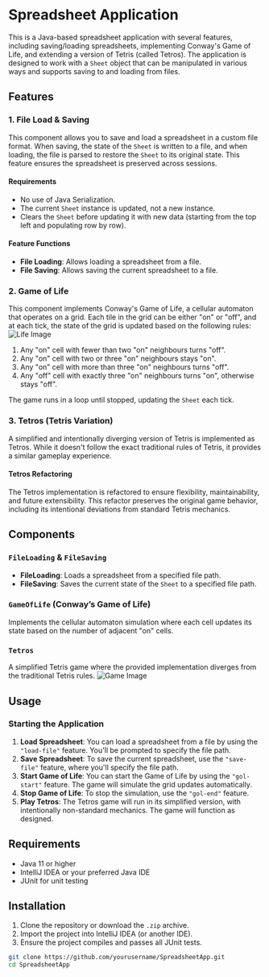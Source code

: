 # Spreadsheet Application

This is a Java-based spreadsheet application with several features, including saving/loading spreadsheets, implementing Conway's Game of Life, and extending a version of Tetris (called Tetros). The application is designed to work with a `Sheet` object that can be manipulated in various ways and supports saving to and loading from files.

## Features

### 1. File Load & Saving
This component allows you to save and load a spreadsheet in a custom file format. When saving, the state of the `Sheet` is written to a file, and when loading, the file is parsed to restore the `Sheet` to its original state. This feature ensures the spreadsheet is preserved across sessions.

#### Requirements
- No use of Java Serialization.
- The current `Sheet` instance is updated, not a new instance.
- Clears the `Sheet` before updating it with new data (starting from the top left and populating row by row).

#### Feature Functions
- **File Loading**: Allows loading a spreadsheet from a file.
- **File Saving**: Allows saving the current spreadsheet to a file.

### 2. Game of Life
This component implements Conway's Game of Life, a cellular automaton that operates on a grid. Each tile in the grid can be either "on" or "off", and at each tick, the state of the grid is updated based on the following rules:
![Life Image](./images/life.png)
1. Any "on" cell with fewer than two "on" neighbours turns "off".
2. Any "on" cell with two or three "on" neighbours stays "on".
3. Any "on" cell with more than three "on" neighbours turns "off".
4. Any "off" cell with exactly three "on" neighbours turns "on", otherwise stays "off".

The game runs in a loop until stopped, updating the `Sheet` each tick.

### 3. Tetros (Tetris Variation)
A simplified and intentionally diverging version of Tetris is implemented as Tetros. While it doesn't follow the exact traditional rules of Tetris, it provides a similar gameplay experience.

#### Tetros Refactoring
The Tetros implementation is refactored to ensure flexibility, maintainability, and future extensibility. This refactor preserves the original game behavior, including its intentional deviations from standard Tetris mechanics. 

## Components

### `FileLoading` & `FileSaving`
- **FileLoading**: Loads a spreadsheet from a specified file path.
- **FileSaving**: Saves the current state of the `Sheet` to a specified file path.

### `GameOfLife` (Conway’s Game of Life)
Implements the cellular automaton simulation where each cell updates its state based on the number of adjacent "on" cells.

### `Tetros`
A simplified Tetris game where the provided implementation diverges from the traditional Tetris rules.
![Game Image](./images/game.png)
## Usage

### Starting the Application
1. **Load Spreadsheet**: You can load a spreadsheet from a file by using the `"load-file"` feature. You'll be prompted to specify the file path.
2. **Save Spreadsheet**: To save the current spreadsheet, use the `"save-file"` feature, where you'll specify the file path.
3. **Start Game of Life**: You can start the Game of Life by using the `"gol-start"` feature. The game will simulate the grid updates automatically.
4. **Stop Game of Life**: To stop the simulation, use the `"gol-end"` feature.
5. **Play Tetros**: The Tetros game will run in its simplified version, with intentionally non-standard mechanics. The game will function as designed.

## Requirements
- Java 11 or higher
- IntelliJ IDEA or your preferred Java IDE
- JUnit for unit testing

## Installation

1. Clone the repository or download the `.zip` archive.
2. Import the project into IntelliJ IDEA (or another IDE).
3. Ensure the project compiles and passes all JUnit tests.

```bash
git clone https://github.com/yourusername/SpreadsheetApp.git
cd SpreadsheetApp
